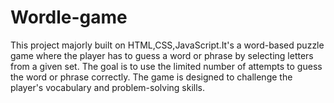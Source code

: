 # Wordle-game
This project majorly built on HTML,CSS,JavaScript.It's a word-based puzzle game where the player has to guess a word or phrase by selecting letters from a given set. The goal is to use the limited number of attempts to guess the word or phrase correctly. The game is designed to challenge the player's vocabulary and problem-solving skills. 
